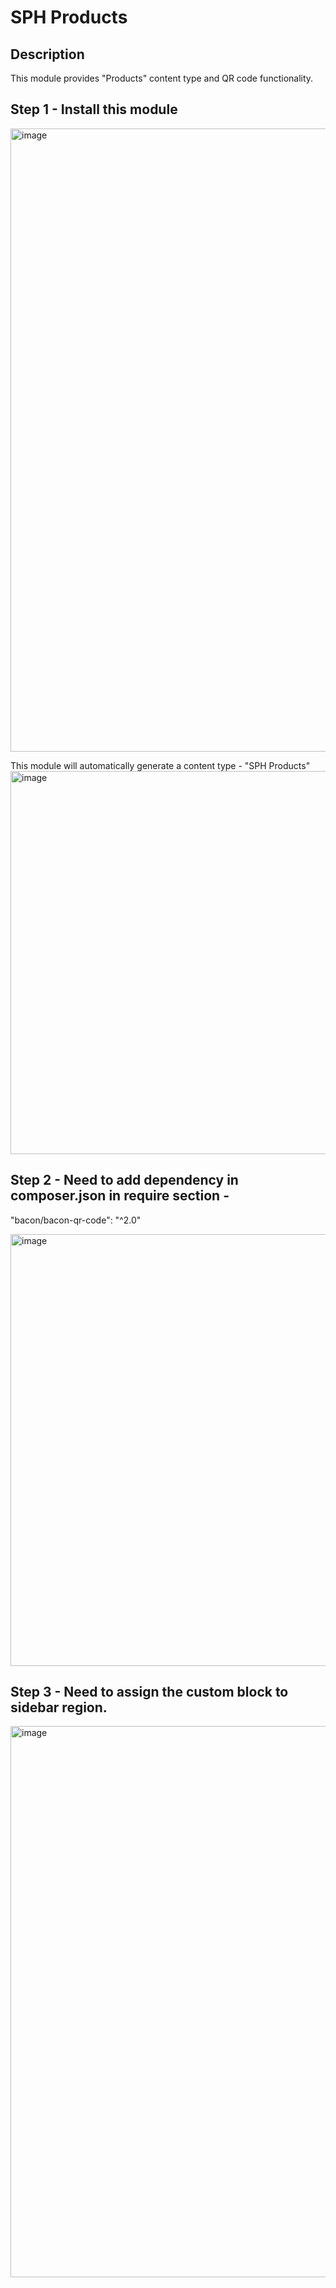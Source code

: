 # SPH Products

## Description
This module provides "Products" content type and QR code functionality.

## Step 1 - Install this module

<img width="997" alt="image" src="https://user-images.githubusercontent.com/8183450/215567733-7623514f-c373-4f85-8fc0-a76fec104d92.png">

This module will automatically generate a content type - "SPH Products"
<img width="613" alt="image" src="https://user-images.githubusercontent.com/8183450/215566772-52c5e222-862f-4766-8929-d98156062d03.png">



## Step 2 - Need to add dependency in composer.json in require section -
"bacon/bacon-qr-code": "^2.0"

<img width="691" alt="image" src="https://user-images.githubusercontent.com/8183450/215558468-58094a91-cc8e-4e11-9c53-4e8acd85d845.png">

## Step 3 - Need to assign the custom block to sidebar region.
<img width="882" alt="image" src="https://user-images.githubusercontent.com/8183450/215567344-03dac71f-f478-472a-9367-06d6bfc6c6e9.png">

